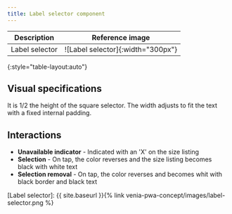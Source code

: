```yaml
---
title: Label selector component
---
```


| Description    | Reference image                   |
| -------------- | :-------------------------------: |
| Label selector | ![Label selector]{:width="300px"} |
{:style="table-layout:auto"}

## Visual specifications

It is 1/2 the height of the square selector.
The width adjusts to fit the text with a fixed internal padding.

## Interactions

* **Unavailable indicator** - Indicated with an 'X' on the size listing
* **Selection** - On tap, the color reverses and the size listing becomes black with white text
* **Selection removal** - On tap, the color reverses and becomes whit with black border and black text 


[Label selector]: {{ site.baseurl }}{% link venia-pwa-concept/images/label-selector.png %}
